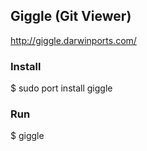 ## Giggle (Git Viewer)

<http://giggle.darwinports.com/>

### Install

$ sudo port install giggle

### Run
$ giggle
